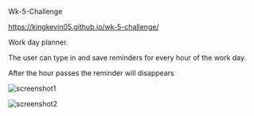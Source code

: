 Wk-5-Challenge

https://kingkevin05.github.io/wk-5-challenge/

Work day planner.

The user can type in and save reminders for every hour of the work day.

After the hour passes the reminder will disappears

![screenshot1](https://github.com/kingkevin05/wk-5-challenge/blob/main/assets/images/Screenshot1.png)

![screenshot2](https://github.com/kingkevin05/wk-5-challenge/blob/main/assets/images/Screenshot2.png)

